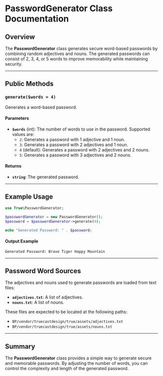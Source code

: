 # PasswordGenerator Class Documentation

## Overview
The **PasswordGenerator** class generates secure word-based passwords by combining random adjectives and nouns. The generated passwords can consist of 2, 3, 4, or 5 words to improve memorability while maintaining security.

---

## Public Methods

### `generate($words = 4)`
Generates a word-based password.

#### Parameters
- **`$words`** (int): The number of words to use in the password. Supported values are:
  - `2`: Generates a password with 1 adjective and 1 noun.
  - `3`: Generates a password with 2 adjectives and 1 noun.
  - `4` (default): Generates a password with 2 adjectives and 2 nouns.
  - `5`: Generates a password with 3 adjectives and 2 nouns.

#### Returns
- **`string`**: The generated password.

---

## Example Usage
```php
use True\PasswordGenerator;

$passwordGenerator = new PasswordGenerator();
$password = $passwordGenerator->generate(4);

echo "Generated Password: " . $password;
```

#### Output Example
```
Generated Password: Brave Tiger Happy Mountain
```

---

## Password Word Sources
The adjectives and nouns used to generate passwords are loaded from text files:
- **`adjectives.txt`**: A list of adjectives.
- **`nouns.txt`**: A list of nouns.

These files are expected to be located at the following paths:
- `BP/vendor/truecastdesign/true/assets/adjectives.txt`
- `BP/vendor/truecastdesign/true/assets/nouns.txt`

---

## Summary
The **PasswordGenerator** class provides a simple way to generate secure and memorable passwords. By adjusting the number of words, you can control the complexity and length of the generated password.

